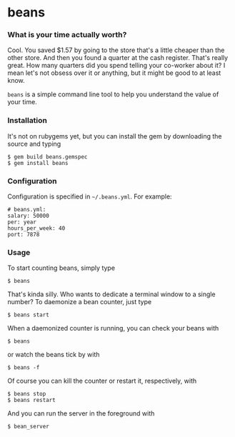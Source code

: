 # beans

### What is your time actually worth?

Cool. You saved $1.57 by going to the store that's a little cheaper than the other store. And then you found a quarter at the cash register. That's really great. How many quarters did you spend telling your co-worker about it? I mean let's not obsess over it or anything, but it might be good to at least know.

`beans` is a simple command line tool to help you understand the value of your time.

### Installation

It's not on rubygems yet, but you can install the gem by downloading the source and typing

    $ gem build beans.gemspec
    $ gem install beans

### Configuration

Configuration is specified in `~/.beans.yml`. For example:

    # beans.yml:
    salary: 50000
    per: year
    hours_per_week: 40
    port: 7878

### Usage

To start counting beans, simply type

    $ beans

That's kinda silly. Who wants to dedicate a terminal window to a single number? To daemonize a bean counter, just type

    $ beans start

When a daemonized counter is running, you can check your beans with

    $ beans

or watch the beans tick by with

    $ beans -f

Of course you can kill the counter or restart it, respectively, with

    $ beans stop
    $ beans restart

And you can run the server in the foreground with

    $ bean_server
